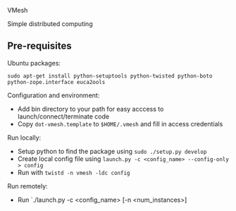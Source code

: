 VMesh

Simple distributed computing

## Pre-requisites

Ubuntu packages:

	sudo apt-get install python-setuptools python-twisted python-boto python-zope.interface euca2ools

Configuration and environment:
 * Add bin directory to your path for easy acccess to launch/connect/terminate code
 * Copy `dot-vmesh.template` to `$HOME/.vmesh` and fill in access credentials

Run locally:
 * Setup python to find the package using `sudo ./setup.py develop`
 * Create local config file using `launch.py -c <config_name> --config-only > config`
 * Run with `twistd -n vmesh -ldc config`

Run remotely:
 * Run `./launch.py -c <config_name> [-n <num_instances>]

